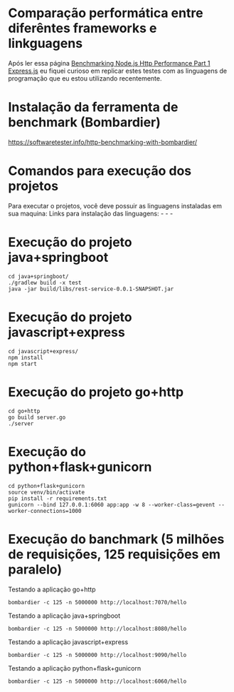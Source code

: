 # Comparação performática entre diferêntes frameworks e linkguagens
Após ler essa página [Benchmarking Node.js Http Performance Part 1 Express.js](https://mamaz.github.io/benchmarking-nodejs-http-performance.html) eu fiquei curioso em replicar estes testes com as linguagens de programação que eu estou utilizando recentemente.

# Instalação da ferramenta de benchmark (Bombardier)
https://softwaretester.info/http-benchmarking-with-bombardier/

# Comandos para execução dos projetos

Para executar o projetos, você deve possuir as linguagens instaladas em sua maquina:
Links para instalação das linguagens:
    - 
    - 
    - 

# Execução do projeto java+springboot
    cd java+springboot/
    ./gradlew build -x test
    java -jar build/libs/rest-service-0.0.1-SNAPSHOT.jar    

# Execução do projeto javascript+express
    cd javascript+express/
    npm install
    npm start

# Execução do projeto go+http
    cd go+http
    go build server.go
    ./server

# Execução do python+flask+gunicorn
    cd python+flask+gunicorn
    source venv/bin/activate
    pip install -r requirements.txt
    gunicorn --bind 127.0.0.1:6060 app:app -w 8 --worker-class=gevent --worker-connections=1000

# Execução do banchmark (5 milhões de requisições, 125 requisições em paralelo)
    
Testando a aplicação go+http

    bombardier -c 125 -n 5000000 http://localhost:7070/hello

Testando a aplicação java+springboot

    bombardier -c 125 -n 5000000 http://localhost:8080/hello

Testando a aplicação javascript+express

    bombardier -c 125 -n 5000000 http://localhost:9090/hello

Testando a aplicação python+flask+gunicorn

    bombardier -c 125 -n 5000000 http://localhost:6060/hello



  